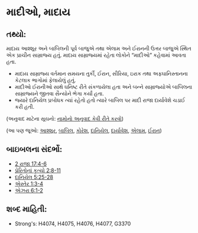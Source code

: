 # માદીઓ, માદાય 

## તથ્યો: 

માદાય આશ્શૂર અને બાબિલની પૂર્વ બાજુએ તથા એલામ અને ઈરાનની ઉત્તર બાજુએ સ્થિત એક પ્રાચીન સામ્રાજ્ય હતું.
માદાય સામ્રાજ્યમાં રહેતા લોકોને “માદીઓ” કહેવામાં આવતા હતા.

* માદાય સામ્રાજ્ય વર્તમાન સમયના તુર્કી, ઈરાન, સીરિયા, ઇરાક તથા અફઘાનિસ્તાનના કેટલાક ભાગોમાં ફેલાયેલું હતું.
* માદીઓ ઈરાનીઓ સાથે ઘનિષ્ટ રીતે સંકળાયેલા હતા અને બન્ને સામ્રાજ્યોએ બાબિલના સામ્રાજ્યને જીતવા સૈન્યોને ભેગા કર્યાં હતા.
* જ્યારે દાનિયેલ પ્રબોધક ત્યાં રહેતો હતો ત્યારે બાબિલ પર માદી રાજા દાર્યાવેશે ચડાઈ કરી હતી.

(અનુવાદ માટેના સૂચનો: [નામોનો અનુવાદ કેવી રીતે કરવો](rc://gu/ta/man/translate/translate-names))

(આ પણ જૂઓ: [આશ્શૂર](../names/assyria.md), [બાબિલ](../names/babylon.md), [કોરેશ](../names/cyrus.md), [દાનિયેલ](../names/daniel.md), [દાર્યાવેશ](../names/darius.md), [એલામ](../names/elam.md), [ઈરાન](../names/persia.md))

## બાઇબલના સંદર્ભો: 

* [2 રાજા 17:4-6](rc://gu/tn/help/2ki/17/04)
* [પ્રેરિતોનાં કૃત્યો 2:8-11](rc://gu/tn/help/act/02/08)
* [દાનિયેલ 5:25-28](rc://gu/tn/help/dan/05/25)
* [એસ્તેર 1:3-4](rc://gu/tn/help/est/01/03)
* [એઝરા 6:1-2](rc://gu/tn/help/ezr/06/01)

## શબ્દ માહિતી: 

* Strong's: H4074, H4075, H4076, H4077, G3370
